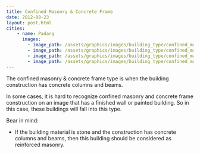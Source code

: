 ```yaml
---
title: Confined Masonry & Concrete Frame
date: 2012-08-23
layout: post.html
cities:
    - name: Padang
      images:
        - image_path: /assets/graphics/images/building_type/confined_masonry_01.jpg
        - image_path: /assets/graphics/images/building_type/confined_masonry_02.jpg
        - image_path: /assets/graphics/images/building_type/confined_masonry_03.jpg
        - image_path: /assets/graphics/images/building_type/confined_masonry_04.jpg
---
```


The confined masonry & concrete frame type is when the building construction has concrete columns and beams.

In some cases, it is hard to recognize confined masonry and concrete frame construction on an image that has a finished wall or painted building. So in this case, these buildings will fall into this type.

Bear in mind:
- If the building material is stone and the construction has concrete columns and beams, then this building should be considered as reinforced masonry.

